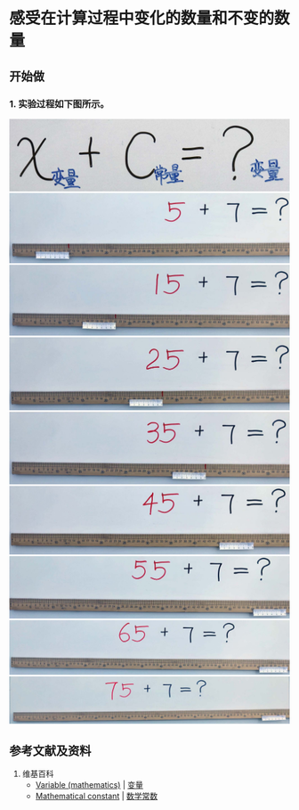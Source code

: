 # 感受在计算过程中变化的数量和不变的数量

## 开始做

### 1. 实验过程如下图所示。

![](/images/数轴(一维坐标系)/加减乘除的运算规律/感受在计算过程中变化的数量和不变的数量/1a0.jpg)
![](/images/数轴(一维坐标系)/加减乘除的运算规律/感受在计算过程中变化的数量和不变的数量/1a1.jpg)
![](/images/数轴(一维坐标系)/加减乘除的运算规律/感受在计算过程中变化的数量和不变的数量/1a2.jpg)
![](/images/数轴(一维坐标系)/加减乘除的运算规律/感受在计算过程中变化的数量和不变的数量/1a3.jpg)
![](/images/数轴(一维坐标系)/加减乘除的运算规律/感受在计算过程中变化的数量和不变的数量/1a4.jpg)
![](/images/数轴(一维坐标系)/加减乘除的运算规律/感受在计算过程中变化的数量和不变的数量/1a5.jpg)
![](/images/数轴(一维坐标系)/加减乘除的运算规律/感受在计算过程中变化的数量和不变的数量/1a6.jpg)
![](/images/数轴(一维坐标系)/加减乘除的运算规律/感受在计算过程中变化的数量和不变的数量/1a7.jpg)
![](/images/数轴(一维坐标系)/加减乘除的运算规律/感受在计算过程中变化的数量和不变的数量/1a8.jpg)

## 参考文献及资料

1. 维基百科
	- [Variable (mathematics)](https://en.wikipedia.org/wiki/Variable_(mathematics)) | [变量](https://zh.wikipedia.org/wiki/变量) 
	- [Mathematical constant](https://en.wikipedia.org/wiki/Mathematical_constant) | [数学常数](https://zh.wikipedia.org/wiki/数学常数) 
